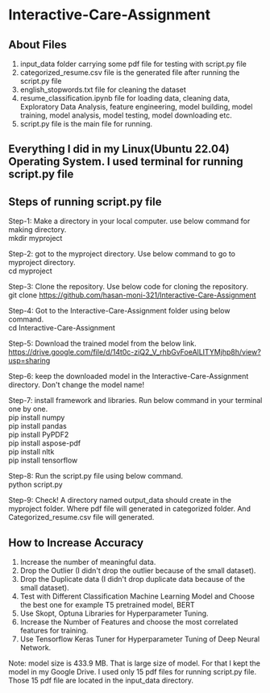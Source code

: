 # Interactive-Care-Assignment  

##   About Files
1. input_data folder carrying some pdf file for testing with script.py file 
2. categorized_resume.csv file is the generated file after running the script.py file
3. english_stopwords.txt file for cleaning the dataset
4. resume_classification.ipynb file for loading data, cleaning data, Exploratory Data Analysis, feature engineering, model building, model training, model analysis, model testing, model downloading etc.    
5. script.py file is the main file for running.


##   Everything I did in my Linux(Ubuntu 22.04) Operating System. I used terminal for running script.py file    

##   Steps of running script.py file 

Step-1:   Make a directory in your local computer. use below command for making directory.   
mkdir myproject 


Step-2: got to the myproject directory. Use below command to go to myproject directory.   
cd myproject 


Step-3:   Clone the repository. Use below code for cloning the repository.     
git clone https://github.com/hasan-moni-321/Interactive-Care-Assignment


Step-4:   Got to the Interactive-Care-Assignment folder using below command.  
cd Interactive-Care-Assignment


Step-5:   Download the trained model from the below link. 
https://drive.google.com/file/d/14t0c-ziQ2_V_rhbGvFoeAlLITYMjhp8h/view?usp=sharing


Step-6: keep the downloaded model in the Interactive-Care-Assignment directory. Don't change the model name! 


Step-7: install framework and libraries. Run below command in your terminal one by one.  
pip install numpy   
pip install pandas   
pip install PyPDF2    
pip install aspose-pdf   
pip install nltk   
pip install tensorflow   


Step-8: Run the script.py file using below command.   
python script.py


Step-9:  Check! A directory named output_data should create in the myproject folder. Where pdf file will generated in categorized folder. And Categorized_resume.csv file will generated.  

##   How to Increase Accuracy  
1. Increase the number of meaningful data.
2. Drop the Outlier (I didn't drop the outlier because of the small dataset).
3. Drop the Duplicate data (I didn't drop duplicate data because of the small dataset).
4. Test with Different Classification Machine Learning Model and Choose the best one for example T5 pretrained model, BERT
5. Use Skopt, Optuna Libraries for Hyperparameter Tuning.
6. Increase the Number of Features and choose the most correlated features for training.
7. Use Tensorflow Keras Tuner for Hyperparameter Tuning of Deep Neural Network.



Note: model size is 433.9 MB. That is large size of model. For that I kept the model in my Google Drive. I used only 15 pdf files for running script.py file. Those 15 pdf file are located in the input_data directory.  


